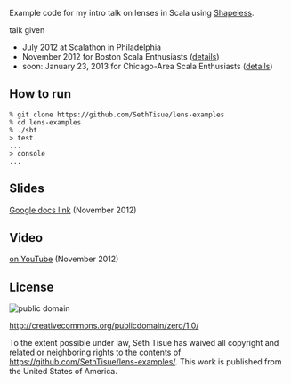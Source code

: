 Example code for my intro talk on lenses in Scala using [Shapeless](https://github.com/milessabin/shapeless/).

talk given
 * July 2012 at Scalathon in Philadelphia
 * November 2012 for Boston Scala Enthusiasts ([details](http://www.meetup.com/boston-scala/events/90994702/))
 * soon: January 23, 2013 for Chicago-Area Scala Enthusiasts ([details](http://www.meetup.com/chicagoscala/events/95809062/))

## How to run

```text
% git clone https://github.com/SethTisue/lens-examples
% cd lens-examples
% ./sbt
> test
...
> console
...
```

## Slides

[Google docs link](https://docs.google.com/presentation/d/17IizOgnxMA9MbuiQtxAjL0v5GZdhPMUm3XO65EaTCWQ/edit) (November 2012)

## Video

[on YouTube](https://www.youtube.com/watch?v=BiHH3LzKV04) (November 2012)

## License

![public domain](http://i.creativecommons.org/p/zero/1.0/88x31.png)

http://creativecommons.org/publicdomain/zero/1.0/

To the extent possible under law, Seth Tisue has waived all copyright and related or neighboring rights to the contents of https://github.com/SethTisue/lens-examples/. This work is published from the United States of America.
